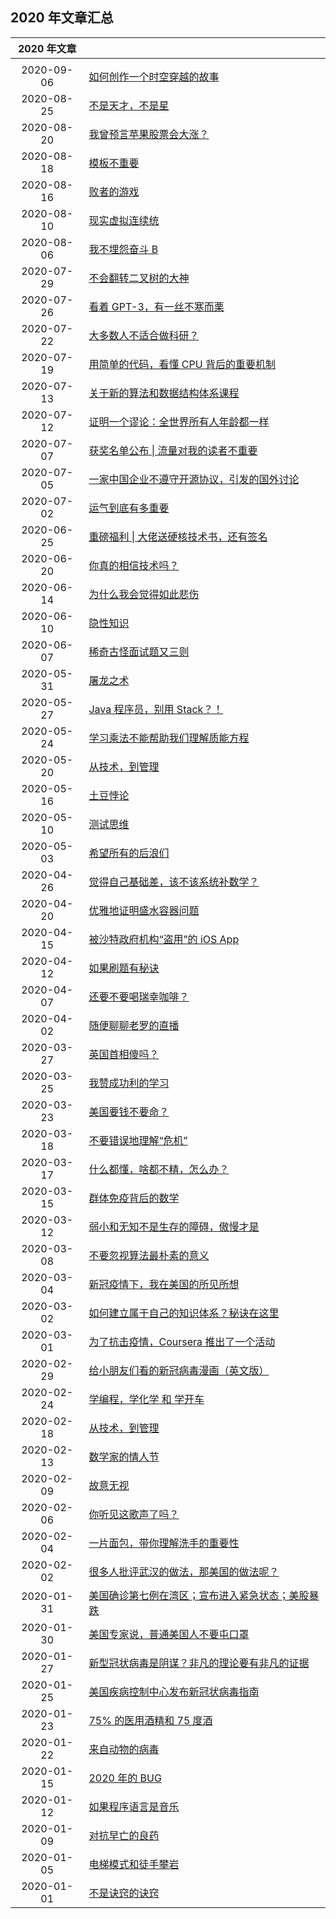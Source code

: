 ## 2020 年文章汇总

| 2020 年文章 | |
| :---: | --- |
| | |
| 2020-09-06 | [如何创作一个时空穿越的故事](2020-09-06/) |
| 2020-08-25 | [不是天才，不是星](2020-08-25/) |
| 2020-08-20 | [我曾预言苹果股票会大涨？](2020-08-20/) |
| 2020-08-18 | [模板不重要](2020-08-18/) |
| 2020-08-16 | [败者的游戏](2020-08-16/)|
| 2020-08-10 | [现实虚拟连续统](2020-08-10/) |
| 2020-08-06 | [我不埋怨奋斗 B](2020-08-06/) |
| 2020-07-29 | [不会翻转二叉树的大神](2020-07-29/) |
| 2020-07-26 | [看着 GPT-3，有一丝不寒而栗](2020-07-26/) |
| 2020-07-22 | [大多数人不适合做科研？](2020-07-22/) |
| 2020-07-19 | [用简单的代码，看懂 CPU 背后的重要机制](2020-07-19/) |
| 2020-07-13 | [关于新的算法和数据结构体系课程](2020-07-13/) |
| 2020-07-12 | [证明一个谬论：全世界所有人年龄都一样](2020-07-12/) |
| 2020-07-07 | [获奖名单公布 \| 流量对我的读者不重要](2020-07-07/) |
| 2020-07-05 | [一家中国企业不遵守开源协议，引发的国外讨论](2020-07-05/) |
| 2020-07-02 | [运气到底有多重要](2020-07-02/) |
| 2020-06-25 | [重磅福利 \| 大佬送硬核技术书，还有签名](2020-06-25/) |
| 2020-06-20 | [你真的相信技术吗？](2020-06-20/) |
| 2020-06-14 | [为什么我会觉得如此悲伤](2020-06-14/) |
| 2020-06-10 | [隐性知识](2020-06-10/) |
| 2020-06-07 | [稀奇古怪面试题又三则](2020-06-07/) |
| 2020-05-31 | [屠龙之术](2020-05-31/) |
| 2020-05-27 | [Java 程序员，别用 Stack？！](2020-05-27/) |
| 2020-05-24 | [学习乘法不能帮助我们理解质能方程](2020-05-24/) |
| 2020-05-20 | [从技术，到管理](2020-05-20/) |
| 2020-05-16 | [土豆悖论](2020-05-16/) |
| 2020-05-10 | [测试思维](2020-05-10/) |
| 2020-05-03 | [希望所有的后浪们](2020-05-03/) |
| 2020-04-26 | [觉得自己基础差，该不该系统补数学？](2020-04-26/) |
| 2020-04-20 | [优雅地证明盛水容器问题](2020-04-20/) |
| 2020-04-15 | [被沙特政府机构“盗用”的 iOS App](2020-04-15/) |
| 2020-04-12 | [如果刷题有秘诀](2020-04-12/) |
| 2020-04-07 | [还要不要喝瑞幸咖啡？](2020-04-07/) |
| 2020-04-02 | [随便聊聊老罗的直播](2020-04-02/) |
| 2020-03-27 | [英国首相傻吗？](2020-03-27/) |
| 2020-03-25 | [我赞成功利的学习](2020-03-25/) |
| 2020-03-23 | [美国要钱不要命？](2020-03-23/) |
| 2020-03-18 | [不要错误地理解“危机”](2020-03-18/) |
| 2020-03-17 | [什么都懂，啥都不精，怎么办？](2020-03-17/) |
| 2020-03-15 | [群体免疫背后的数学](2020-03-15/) |
| 2020-03-12 | [弱小和无知不是生存的障碍，傲慢才是](2020-03-12/) |
| 2020-03-08 | [不要忽视算法最朴素的意义](2020-03-08/) |
| 2020-03-04 | [新冠疫情下，我在美国的所见所想](2020-03-04/) |
| 2020-03-02 | [如何建立属于自己的知识体系？秘诀在这里](2020-03-02/) |
| 2020-03-01 | [为了抗击疫情，Coursera 推出了一个活动](2020-03-01/) |
| 2020-02-29 | [给小朋友们看的新冠病毒漫画（英文版）](2020-02-29/) |
| 2020-02-24 | [学编程，学化学 和 学开车](2020-02-24/) |
| 2020-02-18 | [从技术，到管理](2020-02-18/) |
| 2020-02-13 | [数学家的情人节](2020-02-13/) |
| 2020-02-09 | [故意无视](2020-02-09) |
| 2020-02-06 | [你听见这歌声了吗？](2020-02-06/) |
| 2020-02-04 | [一片面包，带你理解洗手的重要性](2020-02-04/) |
| 2020-02-02 | [很多人批评武汉的做法，那美国的做法呢？](2020-02-02/) |
| 2020-01-31 | [美国确诊第七例在湾区；宣布进入紧急状态；美股暴跌](2020-01-31/) |
| 2020-01-30 | [美国专家说，普通美国人不要屯口罩](2020-01-30/) |
| 2020-01-27 | [新型冠状病毒是阴谋？非凡的理论要有非凡的证据](2020-01-27/) |
| 2020-01-25 | [美国疾病控制中心发布新冠状病毒指南](2020-01-25) |
| 2020-01-23 | [75% 的医用酒精和 75 度酒](2020-01-23/) |
| 2020-01-22 | [来自动物的病毒](2020-01-22/) |
| 2020-01-15 | [2020 年的 BUG](2020-01-15/) |
| 2020-01-12 | [如果程序语言是音乐](2020-01-12/) |
| 2020-01-09 | [对抗早亡的良药](2020-01-09/) |
| 2020-01-05 | [电梯模式和徒手攀岩](2020-01-05/) |
| 2020-01-01 | [不是诀窍的诀窍](2020-01-01/) |
